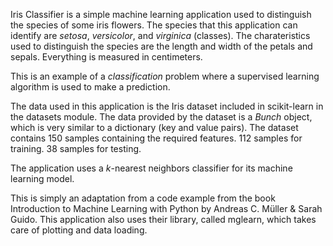 Iris Classifier is a simple machine learning application used to distinguish the species of some iris flowers.
The species that this application can identify are *setosa*, *versicolor*, and *virginica* (classes).
The charateristics used to distinguish the species are the length and width of the petals and sepals.
Everything is measured in centimeters.

This is an example of a *classification* problem where a supervised learning algorithm is used to make a prediction.

The data used in this application is the Iris dataset included in scikit-learn in the datasets module.
The data provided by the dataset is a _Bunch_ object, which is very similar to a dictionary (key and value pairs).
The dataset contains 150 samples containing the required features.
112 samples for training. 38 samples for testing.

The application uses a *k*-nearest neighbors classifier for its machine learning model.

This is simply an adaptation from a code example from the book Introduction to Machine Learning with Python
by Andreas C. Müller & Sarah Guido. This application also uses their library, called mglearn, which takes care of plotting and data loading.
